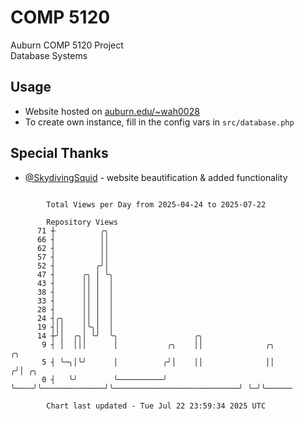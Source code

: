 # COMP 5120
Auburn COMP 5120 Project  
Database Systems

## Usage
- Website hosted on [auburn.edu/~wah0028](https://webhome.auburn.edu/~wah0028/)
- To create own instance, fill in the config vars in `src/database.php`

## Special Thanks
- [@SkydivingSquid](https://github.com/SkydivingSquid) - website beautification & added functionality

```

        Total Views per Day from 2025-04-24 to 2025-07-22

        Repository Views
      71 ┼          ╭╮
      66 ┤          ││
      62 ┤          ││
      57 ┤          ││
      52 ┤         ╭╯│
      47 ┤      ╭╮ │ ╰╮
      43 ┤      ││ │  │
      38 ┤      ││ │  │
      33 ┤      ││ │  │
      28 ┤      ││ │  │
      24 ┤╭╮    ││ │  │
      19 ┤││    │╰╮│  │
      14 ┼╯│  ╭╮│ ╰╯  ╰╮                 ╭╮
       9 ┤ │  │││      │           ╭╮    ││              ╭╮                             ╭╮
       5 ┤ ╰─╮│╰╯      │          ╭╯│    ││              ││                            ╭╯│ ╭╮
       0 ┤   ╰╯        ╰──────────╯ ╰────╯╰──────────────╯╰────────────────────────────╯ ╰─╯╰──────

        Chart last updated - Tue Jul 22 23:59:34 2025 UTC
        
```
